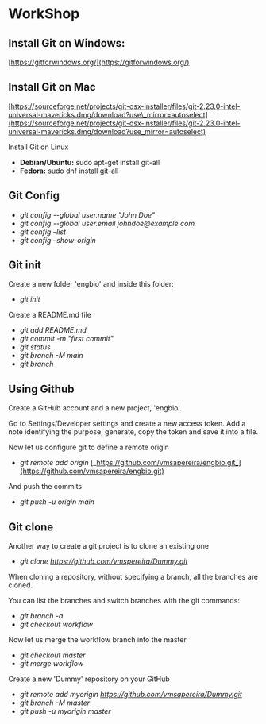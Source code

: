 # WorkShop


## Install Git on Windows:

[https://gitforwindows.org/](https://gitforwindows.org/)

## Install Git on Mac

[https://sourceforge.net/projects/git-osx-installer/files/git-2.23.0-intel-universal-mavericks.dmg/download?use\_mirror=autoselect](https://sourceforge.net/projects/git-osx-installer/files/git-2.23.0-intel-universal-mavericks.dmg/download?use_mirror=autoselect)

Install Git on Linux
   - **Debian/Ubuntu:** sudo apt-get install git-all
   - **Fedora:** sudo dnf install git-all

## Git Config

 - _git config --global user.name &quot;John Doe&quot;_
 - _git config --global user.email johndoe@example.com_
 - _git config –list_
 - _git config –show-origin_

## Git init

Create a new folder &#39;engbio&#39; and inside this folder:

- _git init_

Create a README.md file

- _git add README.md_
- _git commit -m &quot;first commit&quot;_
- _git status_
- _git branch -M main_
- _git branch_

## Using Github

Create a GitHub account and a new project, &#39;engbio&#39;.

Go to Settings/Developer settings and create a new access token. Add a note identifying the purpose, generate, copy the token and save it into a file.

Now let us configure git to define a remote origin

- _git remote add origin_ [_https://github.com/vmsapereira/engbio.git_](https://github.com/vmsapereira/engbio.git)

And push the commits

- _git push -u origin main_

## Git clone

Another way to create a git project is to clone an existing one

- _git clone https://github.com/vmspereira/Dummy.git_

When cloning a repository, without specifying a branch, all the branches are cloned.

You can list the branches and switch branches with the git commands:

- _git branch -a_
- _git checkout workflow_

Now let us merge the workflow branch into the master

- _git checkout master_
- _git merge workflow_

Create a new &#39;Dummy&#39; repository on your GitHub

- _git remote add myorigin https://github.com/vmsapereira/Dummy.git_
- _git branch -M master_
- _git push -u myorigin master_
